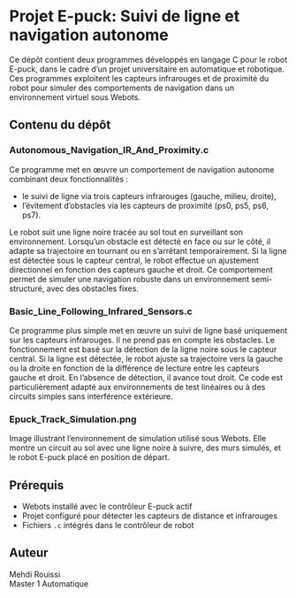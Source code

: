 # Projet E-puck: Suivi de ligne et navigation autonome
Ce dépôt contient deux programmes développés en langage C pour le robot E-puck, dans le cadre d’un projet universitaire en automatique et robotique. Ces programmes exploitent les capteurs infrarouges et de proximité du robot pour simuler des comportements de navigation dans un environnement virtuel sous Webots.

## Contenu du dépôt
### Autonomous_Navigation_IR_And_Proximity.c
Ce programme met en œuvre un comportement de navigation autonome combinant deux fonctionnalités :
- le suivi de ligne via trois capteurs infrarouges (gauche, milieu, droite),
- l’évitement d’obstacles via les capteurs de proximité (ps0, ps5, ps6, ps7).

Le robot suit une ligne noire tracée au sol tout en surveillant son environnement. Lorsqu’un obstacle est détecté en face ou sur le côté, il adapte sa trajectoire en tournant ou en s’arrêtant temporairement. Si la ligne est détectée sous le capteur central, le robot effectue un ajustement directionnel en fonction des capteurs gauche et droit.
Ce comportement permet de simuler une navigation robuste dans un environnement semi-structuré, avec des obstacles fixes.

### Basic_Line_Following_Infrared_Sensors.c
Ce programme plus simple met en œuvre un suivi de ligne basé uniquement sur les capteurs infrarouges. Il ne prend pas en compte les obstacles.
Le fonctionnement est basé sur la détection de la ligne noire sous le capteur central. Si la ligne est détectée, le robot ajuste sa trajectoire vers la gauche ou la droite en fonction de la différence de lecture entre les capteurs gauche et droit. En l’absence de détection, il avance tout droit.
Ce code est particulièrement adapté aux environnements de test linéaires ou à des circuits simples sans interférence extérieure.

### Epuck_Track_Simulation.png
Image illustrant l’environnement de simulation utilisé sous Webots. Elle montre un circuit au sol avec une ligne noire à suivre, des murs simulés, et le robot E-puck placé en position de départ.

## Prérequis
- Webots installé avec le contrôleur E-puck actif
- Projet configuré pour détecter les capteurs de distance et infrarouges
- Fichiers `.c` intégrés dans le contrôleur de robot

## Auteur
Mehdi Rouissi  
Master 1 Automatique  
